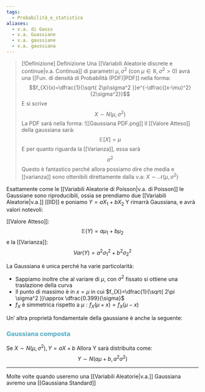 ```yaml
---
tags:
  - Probabilità_e_statistica
aliases:
  - v.a. di Gauss
  - v.a. Guassiane
  - v.a. gaussiane
  - v.a. gaussiana
---
```


>[!Definizione]  Definizione
>Una [[Variabili Aleatorie discrete e continue|v.a. Continua]] di parametri $\mu,\sigma^2$ (con $\mu\in\mathbb{R},\sigma^2>0$) avrà una [[Fun. di densità di Probabilità (PDF)|PDF]] nella forma:
>$$f_{X}(x)=\dfrac{1}{\sqrt{ 2\pi\sigma^2 }}e^{-\dfrac{(x-\mu)^2}{2\sigma^2}}$$
>E si scrive $$X\sim N(\mu,\sigma^2)$$
>La PDF sarà nella forma:
>![[Gaussiana PDF.png]]
>Il [[Valore Atteso]] della gaussiana sarà:
>$$\mathbb{E}[X]=\mu$$
>E per quanto riguarda la [[Varianza]], essa sarà
>$$\sigma^2$$
>Questo è fantastico perché allora possiamo dire che media e [[varianza]] sono ottenibili direttamente dalla v.a: $X\sim \mathcal{N}(\mu,\sigma^2)$

Esattamente come le [[Variabili Aleatorie di Poisson|v.a. di Poisson]] le Gaussiane sono riproducibili, ossia se prendiamo due [[Variabili Aleatorie|v.a.]] [[IID]]
e poniamo $Y=aX_{1}+bX_{2}$
Y rimarrà Gaussiana, e avrà valori notevoli:

[[Valore Atteso]]:
$$\mathbb{E}(Y)=a\mu_{1}+b\mu_{2}$$
e la [[Varianza]]:
$$Var(Y)=a^2\sigma^2_{1}+b^2\sigma^2_{2}$$


La Gaussiana è unica perché ha varie particolarità:
- Sappiamo inoltre che al variare di $\mu$, con $\sigma^2$ fissato si ottiene una traslazione della curva
- Il punto di massimo è in $x=\mu$ in cui $f_{X}=\dfrac{1}{\sqrt{ 2\pi \sigma^2 }}\approx \dfrac{0.399}{\sigma}$
- $f_{X}$ è simmetrica rispetto a $\mu: f_{X}(\mu+x)=f_{X}(\mu-x)$

Un’ altra proprietà fondamentale della gaussiane è anche la seguente:

### <font color="#4bacc6">Gaussiana composta</font>

Se $X\sim N(\mu,\sigma^2),Y=aX+b$
Allora Y sarà distribuita come:
$$Y\sim N(a\mu+b,a^2\sigma^2)$$

---

Molte volte quando useremo una [[Variabili Aleatorie|v.a.]] Gaussiana avremo una [[Gaussiana Standard]]